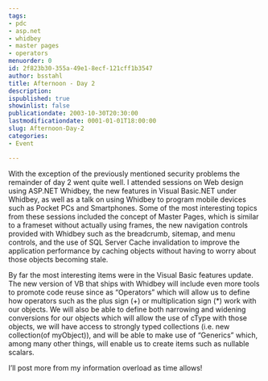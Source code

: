 ```yaml
---
tags:
- pdc
- asp.net
- whidbey
- master pages
- operators
menuorder: 0
id: 2f823b30-355a-49e1-8ecf-121cff1b3547
author: bsstahl
title: Afternoon - Day 2
description: 
ispublished: true
showinlist: false
publicationdate: 2003-10-30T20:30:00
lastmodificationdate: 0001-01-01T18:00:00
slug: Afternoon-Day-2
categories:
- Event

---
```

With the exception of the previously mentioned security problems the remainder of day 2 went quite well. I attended sessions on Web design using ASP.NET Whidbey, the new features in Visual Basic.NET under Whidbey, as well as a talk on using Whidbey to program mobile devices such as Pocket PCs and Smartphones. Some of the most interesting topics from these sessions included the concept of Master Pages, which is similar to a frameset without actually using frames, the new navigation controls provided with Whidbey such as the breadcrumb, sitemap, and menu controls, and the use of SQL Server Cache invalidation to improve the application performance by caching objects without having to worry about those objects becoming stale.   
  
 By far the most interesting items were in the Visual Basic features update. The new version of VB that ships with Whidbey will include even more tools to promote code reuse since as “Operators” which will allow us to define how operators such as the plus sign (+) or multiplication sign (\*) work with our objects. We will also be able to define both narrowing and widening conversions for our objects which will allow the use of cType with those objects, we will have access to strongly typed collections (i.e. new collection(of myObject)), and will be able to make use of “Generics” which, among many other things, will enable us to create items such as nullable scalars.   
  
 I’ll post more from my information overload as time allows!  
